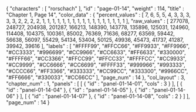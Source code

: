 {
  "characters" : [
    "rorschach"
  ],
  "id" : "page-01-14",
  "weight" : 114,
  "title" : "Chapter 1, Page 14",
  "color_data" : {
    "percent_values" : [
      7,
      6,
      5,
      5,
      4,
      3,
      3,
      3,
      3,
      3,
      2,
      2,
      2,
      2,
      1,
      1,
      1,
      1,
      1,
      1,
      1,
      1,
      1,
      1,
      1,
      1,
      1,
      1,
      1,
      1,
      1
    ],
    "raw_values" : [
      277078,
      248727,
      204938,
      201287,
      166213,
      148390,
      143778,
      135896,
      125031,
      124960,
      114408,
      104375,
      100361,
      85002,
      76369,
      71636,
      68277,
      63569,
      59442,
      56638,
      56097,
      55429,
      54134,
      53404,
      50125,
      49936,
      45473,
      41737,
      41287,
      39942,
      39616
    ],
    "labels" : [
      "#FFFF99",
      "#FFCC66",
      "#FF9933",
      "#FF9966",
      "#CC3333",
      "#996699",
      "#CC9966",
      "#CC6633",
      "#FF6633",
      "#330000",
      "#FFFF66",
      "#CC3366",
      "#FFCC99",
      "#FFCC33",
      "#FFFFCC",
      "#CC9933",
      "#CC9999",
      "#CC6666",
      "#CC6699",
      "#FFFF33",
      "#999966",
      "#993333",
      "#CCCC66",
      "#FF3366",
      "#333333",
      "#CC99CC",
      "#333300",
      "#9966CC",
      "#FF6666",
      "#330033",
      "#CC66CC"
    ],
    "page_num" : 14
  },
  "col_layout" : 3,
  "chapter_num" : 1,
  "panels" : [
    [
      {
        "id" : "panel-01-14-01",
        "cols" : 3
      }
    ],
    [
      {
        "id" : "panel-01-14-04"
      },
      {
        "id" : "panel-01-14-05"
      },
      {
        "id" : "panel-01-14-06"
      }
    ],
    [
      {
        "id" : "panel-01-14-07"
      },
      {
        "id" : "panel-01-14-08",
        "cols" : 2
      }
    ]
  ],
  "page_num" : 14
}
